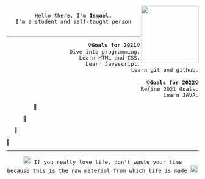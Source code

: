 <p align="center">
  <br>
  <br>
  <br>
  <img src="https://media.giphy.com/media/ssm0SSwVbICGc/giphy.gif" width="150" align= "right"/>
   <br>
  <samp>Hello there. I'm <strong>Ismael.</strong><br> I'm a student and self-taught person</samp>
  <br>
  <br

</p>

------------


<p align ="right">
<samp><strong>💡Goals for 2021💡</samp></strong><br>
<samp> Dive into programming.</samp><br>
<samp>  Learn HTML and CSS.</samp><br>
<samp> Learn Javascript. </samp><br>
<samp> Learn git and github.</samp><br>
<br/>
<samp><strong>💡Goals for 2022💡</samp></strong><br>
<samp>Refine 2021 Goals.</samp><br>
<samp>Learn JAVA.</samp>
</p>

 <p align ="left">&nbsp &nbsp &nbsp &nbsp &nbsp &nbsp &nbsp &nbsp &nbsp 🚀</p>
 <p align ="left"> &nbsp &nbsp &nbsp &nbsp &nbsp &nbsp🚀</p>
 <p align ="left"> &nbsp &nbsp &nbsp🚀</p>
 <p align ="left">🚀</p>
 
------------

<p align ="center">
<img src="https://media.giphy.com/media/NpC4ON7QVoznhNOzIY/giphy.gif" width="20" /><samp> If you really love life, don't waste your time <br> because this is the raw material from which life is made  </samp><img src="https://media.giphy.com/media/NpC4ON7QVoznhNOzIY/giphy.gif" width="20" />
</p>
